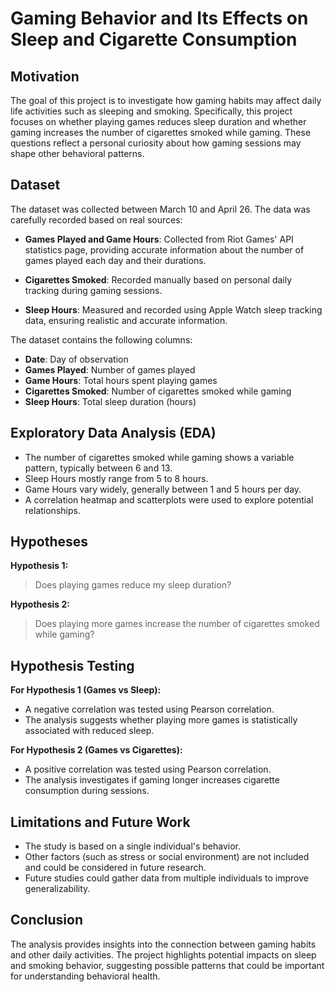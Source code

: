 # Gaming Behavior and Its Effects on Sleep and Cigarette Consumption

## Motivation

The goal of this project is to investigate how gaming habits may affect daily life activities such as sleeping and smoking. Specifically, this project focuses on whether playing games reduces sleep duration and whether gaming increases the number of cigarettes smoked while gaming. These questions reflect a personal curiosity about how gaming sessions may shape other behavioral patterns.

## Dataset

The dataset was collected between March 10 and April 26. The data was carefully recorded based on real sources:

- **Games Played and Game Hours**: Collected from Riot Games' API statistics page, providing accurate information about the number of games played each day and their durations.

- **Cigarettes Smoked**: Recorded manually based on personal daily tracking during gaming sessions.

- **Sleep Hours**: Measured and recorded using Apple Watch sleep tracking data, ensuring realistic and accurate information.

The dataset contains the following columns:

- **Date**: Day of observation
- **Games Played**: Number of games played
- **Game Hours**: Total hours spent playing games
- **Cigarettes Smoked**: Number of cigarettes smoked while gaming
- **Sleep Hours**: Total sleep duration (hours)

## Exploratory Data Analysis (EDA)

- The number of cigarettes smoked while gaming shows a variable pattern, typically between 6 and 13.
- Sleep Hours mostly range from 5 to 8 hours.
- Game Hours vary widely, generally between 1 and 5 hours per day.
- A correlation heatmap and scatterplots were used to explore potential relationships.

## Hypotheses

**Hypothesis 1:**
> Does playing games reduce my sleep duration?

**Hypothesis 2:**
> Does playing more games increase the number of cigarettes smoked while gaming?

## Hypothesis Testing

**For Hypothesis 1 (Games vs Sleep):**
- A negative correlation was tested using Pearson correlation.
- The analysis suggests whether playing more games is statistically associated with reduced sleep.

**For Hypothesis 2 (Games vs Cigarettes):**
- A positive correlation was tested using Pearson correlation.
- The analysis investigates if gaming longer increases cigarette consumption during sessions.

## Limitations and Future Work

- The study is based on a single individual's behavior.
- Other factors (such as stress or social environment) are not included and could be considered in future research.
- Future studies could gather data from multiple individuals to improve generalizability.

## Conclusion

The analysis provides insights into the connection between gaming habits and other daily activities. The project highlights potential impacts on sleep and smoking behavior, suggesting possible patterns that could be important for understanding behavioral health.